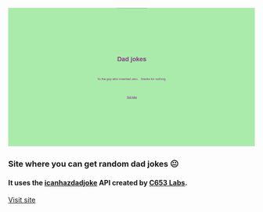 ![Preview](/images/Preview.png)

### Site where you can get random dad jokes 😐

#### It uses the [icanhazdadjoke](https://icanhazdadjoke.com/) API created by [C653 Labs](https://c653labs.com/).

[Visit site](https://alekey1919.github.io/Random-dad-jokes/)
